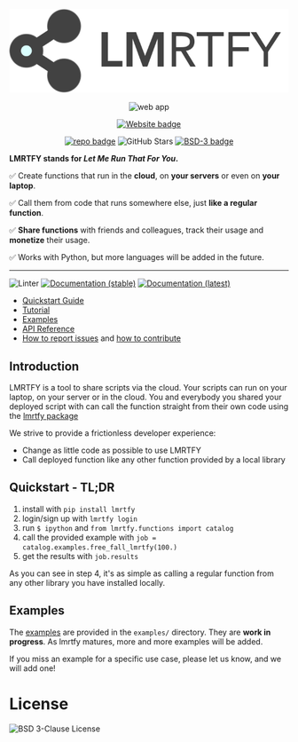 <p align="center" width="66%">
   <a href="https://lmrt.fyi"><img alt="Logo" src="docs/images/lmrtfy_small.png" /></a>
</p>

<p align="center" width="100%">
   <a href="https://app.lmrt.fyi"></a><img alt="web app" src="https://img.shields.io/badge/LMRTFY-WebApp-blue?style=for-the-badge" /></a>
</p>

<p align="center" width="100%">
   <a href="https://lmrt.fyi"><img alt="Website badge" src="https://img.shields.io/badge/website-lmrt.fyi-blue?style=for-the-badge"/></a>
</p>

<p align="center">
   <a href="https://github.com/lmrtfy/lmrtfy"><img alt="repo badge" src="https://img.shields.io/badge/repository-GitHub-blue?style=for-the-badge" /></a>
   <img alt="GitHub Stars" src="https://img.shields.io/github/stars/lmrtfy/lmrtfy?style=for-the-badge" />
   <a href="https://github.com/lmrtfy/lmrtfy/blob/main/LICENSE"><img alt="BSD-3 badge" src="https://img.shields.io/badge/license-BSD--3-green?style=for-the-badge" /></a>
</p>

**LMRTFY stands for _Let Me Run That For You_.**

✅ Create functions that run in the **cloud**, on **your servers** or even on **your laptop**.

✅ Call them from code that runs somewhere else, just **like a regular function**.

✅ **Share functions** with friends and colleagues, track their usage and **monetize** their usage.

✅ Works with Python, but more languages will be added in the future.

---

![Linter](https://github.com/lmrtfy/lmrtfy/workflows/linter/badge.svg) 
[![Documentation (stable)](https://github.com/lmrtfy/lmrtfy/actions/workflows/publish_github_pages_stable.yml/badge.svg)](https://docs.lmrt.fyi/stable)
[![Documentation (latest)](https://github.com/lmrtfy/lmrtfy/actions/workflows/publish_github_pages_latest.yml/badge.svg)](https://docs.lmrt.fyi/latest)




* [Quickstart Guide](quickstart.md)
* [Tutorial](tutorial/installation.md)
* [Examples](examples/starting_example.md)
* [API Reference](api_reference/annotation.md)
* [How to report issues](report_bugs.md) and [how to contribute](contributing.md)

## Introduction

LMRTFY is a tool to share scripts via the cloud. Your scripts can run on your laptop, on your server
or in the cloud. You and everybody you shared your deployed script with can call the function straight
from their own code using the [lmrtfy package](https://pypi.org/project/lmrtfy/)

We strive to provide a frictionless developer experience:

* Change as little code as possible to use LMRTFY
* Call deployed function like any other function provided by a local library


## Quickstart - TL;DR
1. install with `pip install lmrtfy`
2. login/sign up with `lmrtfy login`
3. run `$ ipython` and `from lmrtfy.functions import catalog`
4. call the provided example with `job = catalog.examples.free_fall_lmrtfy(100.)`
5. get the results with `job.results`

As you can see in step 4, it's as simple as calling a regular function from any other library
you have installed locally. 

## Examples
The [examples](examples/starting_example.md) are provided in the `examples/` directory. They are **work in progress**. As lmrtfy
matures, more and more examples will be added.

If you miss an example for a specific use case, please let us know, and we will add one!

# License
![BSD 3-Clause License](https://github.com/lmrtfy/lmrtfy/blob/main/LICENSE)
